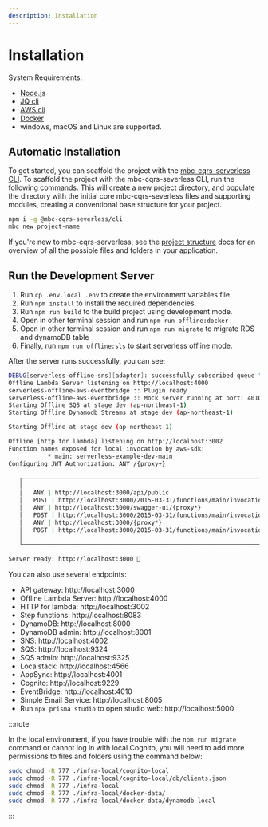 ```yaml
---
description: Installation
---
```


# Installation

System Requirements:

- [Node.js](https://nodejs.org/en/download/package-manager)
- [JQ cli](https://jqlang.github.io/jq/download/)
- [AWS cli](https://docs.aws.amazon.com/cli/latest/userguide/getting-started-install.html)
- [Docker](https://docs.docker.com/engine/install/)
- windows, macOS and Linux are supported.

## Automatic Installation

To get started, you can scaffold the project with the [mbc-cqrs-serverless CLI](./cli.md). To scaffold the project with the mbc-cqrs-severless CLI, run the following commands. This will create a new project directory, and populate the directory with the initial core mbc-cqrs-severless files and supporting modules, creating a conventional base structure for your project.

```bash
npm i -g @mbc-cqrs-severless/cli
mbc new project-name
```

If you're new to mbc-cqrs-serverless, see the [project structure](./project-structure.md) docs for an overview of all the possible files and folders in your application.

## Run the Development Server

1. Run `cp .env.local .env` to create the environment variables file.
2. Run `npm install` to install the required dependencies.
3. Run `npm run build` to the build project using development mode.
4. Open in other terminal session and run `npm run offline:docker`
5. Open in other terminal session and run `npm run migrate` to migrate RDS and dynamoDB table
6. Finally, run `npm run offline:sls` to start serverless offline mode.

After the server runs successfully, you can see:

```bash
DEBUG[serverless-offline-sns][adapter]: successfully subscribed queue "http://localhost:9324/101010101010/notification-queue" to topic: "arn:aws:sns:ap-northeast-1:101010101010:MySnsTopic"
Offline Lambda Server listening on http://localhost:4000
serverless-offline-aws-eventbridge :: Plugin ready
serverless-offline-aws-eventbridge :: Mock server running at port: 4010
Starting Offline SQS at stage dev (ap-northeast-1)
Starting Offline Dynamodb Streams at stage dev (ap-northeast-1)

Starting Offline at stage dev (ap-northeast-1)

Offline [http for lambda] listening on http://localhost:3002
Function names exposed for local invocation by aws-sdk:
           * main: serverless-example-dev-main
Configuring JWT Authorization: ANY /{proxy+}

   ┌────────────────────────────────────────────────────────────────────────┐
   │                                                                        │
   │   ANY | http://localhost:3000/api/public                               │
   │   POST | http://localhost:3000/2015-03-31/functions/main/invocations   │
   │   ANY | http://localhost:3000/swagger-ui/{proxy*}                      │
   │   POST | http://localhost:3000/2015-03-31/functions/main/invocations   │
   │   ANY | http://localhost:3000/{proxy*}                                 │
   │   POST | http://localhost:3000/2015-03-31/functions/main/invocations   │
   │                                                                        │
   └────────────────────────────────────────────────────────────────────────┘

Server ready: http://localhost:3000 🚀
```

You can also use several endpoints:

- API gateway: http://localhost:3000
- Offline Lambda Server: http://localhost:4000
- HTTP for lambda: http://localhost:3002
- Step functions: http://localhost:8083
- DynamoDB: http://localhost:8000
- DynamoDB admin: http://localhost:8001
- SNS: http://localhost:4002
- SQS: http://localhost:9324
- SQS admin: http://localhost:9325
- Localstack: http://localhost:4566
- AppSync: http://localhost:4001
- Cognito: http://localhost:9229
- EventBridge: http://localhost:4010
- Simple Email Service: http://localhost:8005
- Run `npx prisma studio` to open studio web: http://localhost:5000

:::note

In the local environment, if you have trouble with the `npm run migrate` command or cannot log in with local Cognito, you will need to add more permissions to files and folders using the command below:

```bash
sudo chmod -R 777 ./infra-local/cognito-local
sudo chmod -R 777 ./infra-local/cognito-local/db/clients.json
sudo chmod -R 777 ./infra-local
sudo chmod -R 777 ./infra-local/docker-data/
sudo chmod -R 777 ./infra-local/docker-data/dynamodb-local
```

:::